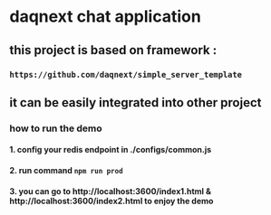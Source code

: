# daqnext chat application

## this project is based on framework :
###  ```https://github.com/daqnext/simple_server_template```
## it can be easily integrated into other project

### how to run the demo
#### 1. config your redis endpoint in ./configs/common.js
#### 2. run command ```npm run prod ```
#### 3. you can go to http://localhost:3600/index1.html & http://localhost:3600/index2.html to enjoy the demo



